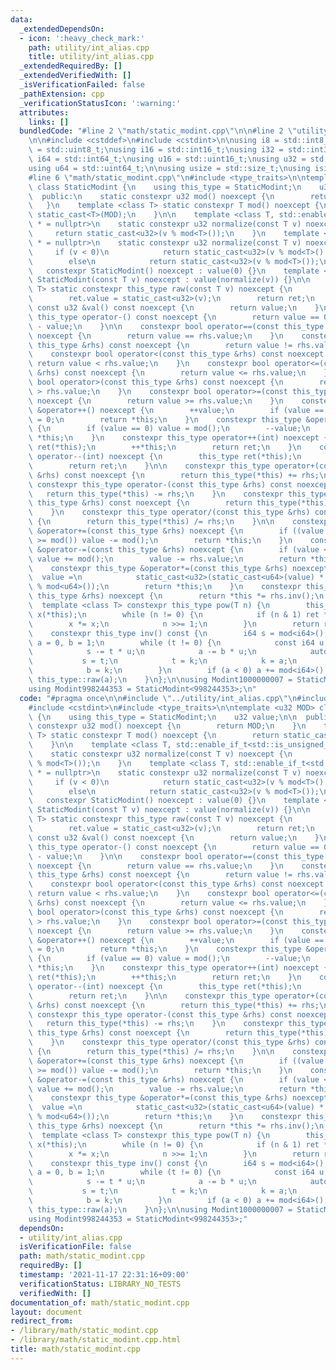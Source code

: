 ```yaml
---
data:
  _extendedDependsOn:
  - icon: ':heavy_check_mark:'
    path: utility/int_alias.cpp
    title: utility/int_alias.cpp
  _extendedRequiredBy: []
  _extendedVerifiedWith: []
  _isVerificationFailed: false
  _pathExtension: cpp
  _verificationStatusIcon: ':warning:'
  attributes:
    links: []
  bundledCode: "#line 2 \"math/static_modint.cpp\"\n\n#line 2 \"utility/int_alias.cpp\"\
    \n\n#include <cstddef>\n#include <cstdint>\n\nusing i8 = std::int8_t;\nusing u8\
    \ = std::uint8_t;\nusing i16 = std::int16_t;\nusing i32 = std::int32_t;\nusing\
    \ i64 = std::int64_t;\nusing u16 = std::uint16_t;\nusing u32 = std::uint32_t;\n\
    using u64 = std::uint64_t;\n\nusing usize = std::size_t;\nusing isize = std::ptrdiff_t;\n\
    #line 6 \"math/static_modint.cpp\"\n#include <type_traits>\n\ntemplate <u32 MOD>\
    \ class StaticModint {\n    using this_type = StaticModint;\n    u32 value;\n\n\
    \  public:\n    static constexpr u32 mod() noexcept {\n        return MOD;\n \
    \   }\n    template <class T> static constexpr T mod() noexcept {\n        return\
    \ static_cast<T>(MOD);\n    }\n\n    template <class T, std::enable_if_t<std::is_unsigned_v<T>>\
    \ * = nullptr>\n    static constexpr u32 normalize(const T v) noexcept {\n   \
    \     return static_cast<u32>(v % mod<T>());\n    }\n    template <class T, std::enable_if_t<std::is_signed_v<T>>\
    \ * = nullptr>\n    static constexpr u32 normalize(const T v) noexcept {\n   \
    \     if (v < 0)\n            return static_cast<u32>(v % mod<T>() + mod<T>());\n\
    \        else\n            return static_cast<u32>(v % mod<T>());\n    }\n\n \
    \   constexpr StaticModint() noexcept : value(0) {}\n    template <class T> constexpr\
    \ StaticModint(const T v) noexcept : value(normalize(v)) {}\n\n    template <class\
    \ T> static constexpr this_type raw(const T v) noexcept {\n        this_type ret;\n\
    \        ret.value = static_cast<u32>(v);\n        return ret;\n    }\n\n    constexpr\
    \ const u32 &val() const noexcept {\n        return value;\n    }\n    constexpr\
    \ this_type operator-() const noexcept {\n        return value == 0 ? 0 : mod()\
    \ - value;\n    }\n\n    constexpr bool operator==(const this_type &rhs) const\
    \ noexcept {\n        return value == rhs.value;\n    }\n    constexpr bool operator!=(const\
    \ this_type &rhs) const noexcept {\n        return value != rhs.value;\n    }\n\
    \    constexpr bool operator<(const this_type &rhs) const noexcept {\n       \
    \ return value < rhs.value;\n    }\n    constexpr bool operator<=(const this_type\
    \ &rhs) const noexcept {\n        return value <= rhs.value;\n    }\n    constexpr\
    \ bool operator>(const this_type &rhs) const noexcept {\n        return value\
    \ > rhs.value;\n    }\n    constexpr bool operator>=(const this_type &rhs) const\
    \ noexcept {\n        return value >= rhs.value;\n    }\n    constexpr this_type\
    \ &operator++() noexcept {\n        ++value;\n        if (value == mod()) value\
    \ = 0;\n        return *this;\n    }\n    constexpr this_type &operator--() noexcept\
    \ {\n        if (value == 0) value = mod();\n        --value;\n        return\
    \ *this;\n    }\n    constexpr this_type operator++(int) noexcept {\n        this_type\
    \ ret(*this);\n        ++*this;\n        return ret;\n    }\n    constexpr this_type\
    \ operator--(int) noexcept {\n        this_type ret(*this);\n        --*this;\n\
    \        return ret;\n    }\n\n    constexpr this_type operator+(const this_type\
    \ &rhs) const noexcept {\n        return this_type(*this) += rhs;\n    }\n   \
    \ constexpr this_type operator-(const this_type &rhs) const noexcept {\n     \
    \   return this_type(*this) -= rhs;\n    }\n    constexpr this_type operator*(const\
    \ this_type &rhs) const noexcept {\n        return this_type(*this) *= rhs;\n\
    \    }\n    constexpr this_type operator/(const this_type &rhs) const noexcept\
    \ {\n        return this_type(*this) /= rhs;\n    }\n\n    constexpr this_type\
    \ &operator+=(const this_type &rhs) noexcept {\n        if ((value += rhs.value)\
    \ >= mod()) value -= mod();\n        return *this;\n    }\n    constexpr this_type\
    \ &operator-=(const this_type &rhs) noexcept {\n        if (value < rhs.value)\
    \ value += mod();\n        value -= rhs.value;\n        return *this;\n    }\n\
    \    constexpr this_type &operator*=(const this_type &rhs) noexcept {\n      \
    \  value =\n            static_cast<u32>(static_cast<u64>(value) * static_cast<u64>(rhs.value)\
    \ % mod<u64>());\n        return *this;\n    }\n    constexpr this_type &operator/=(const\
    \ this_type &rhs) noexcept {\n        return *this *= rhs.inv();\n    }\n\n  \
    \  template <class T> constexpr this_type pow(T n) {\n        this_type ret(1),\
    \ x(*this);\n        while (n != 0) {\n            if (n & 1) ret *= x;\n    \
    \        x *= x;\n            n >>= 1;\n        }\n        return ret;\n    }\n\
    \    constexpr this_type inv() const {\n        i64 s = mod<i64>(), t = static_cast<i64>(value),\
    \ a = 0, b = 1;\n        while (t != 0) {\n            const i64 u = s / t;\n\
    \            s -= t * u;\n            a -= b * u;\n            auto k = s;\n \
    \           s = t;\n            t = k;\n            k = a;\n            a = b;\n\
    \            b = k;\n        }\n        if (a < 0) a += mod<i64>();\n        return\
    \ this_type::raw(a);\n    }\n};\n\nusing Modint1000000007 = StaticModint<1000000007>;\n\
    using Modint998244353 = StaticModint<998244353>;\n"
  code: "#pragma once\n\n#include \"../utility/int_alias.cpp\"\n#include <cstddef>\n\
    #include <cstdint>\n#include <type_traits>\n\ntemplate <u32 MOD> class StaticModint\
    \ {\n    using this_type = StaticModint;\n    u32 value;\n\n  public:\n    static\
    \ constexpr u32 mod() noexcept {\n        return MOD;\n    }\n    template <class\
    \ T> static constexpr T mod() noexcept {\n        return static_cast<T>(MOD);\n\
    \    }\n\n    template <class T, std::enable_if_t<std::is_unsigned_v<T>> * = nullptr>\n\
    \    static constexpr u32 normalize(const T v) noexcept {\n        return static_cast<u32>(v\
    \ % mod<T>());\n    }\n    template <class T, std::enable_if_t<std::is_signed_v<T>>\
    \ * = nullptr>\n    static constexpr u32 normalize(const T v) noexcept {\n   \
    \     if (v < 0)\n            return static_cast<u32>(v % mod<T>() + mod<T>());\n\
    \        else\n            return static_cast<u32>(v % mod<T>());\n    }\n\n \
    \   constexpr StaticModint() noexcept : value(0) {}\n    template <class T> constexpr\
    \ StaticModint(const T v) noexcept : value(normalize(v)) {}\n\n    template <class\
    \ T> static constexpr this_type raw(const T v) noexcept {\n        this_type ret;\n\
    \        ret.value = static_cast<u32>(v);\n        return ret;\n    }\n\n    constexpr\
    \ const u32 &val() const noexcept {\n        return value;\n    }\n    constexpr\
    \ this_type operator-() const noexcept {\n        return value == 0 ? 0 : mod()\
    \ - value;\n    }\n\n    constexpr bool operator==(const this_type &rhs) const\
    \ noexcept {\n        return value == rhs.value;\n    }\n    constexpr bool operator!=(const\
    \ this_type &rhs) const noexcept {\n        return value != rhs.value;\n    }\n\
    \    constexpr bool operator<(const this_type &rhs) const noexcept {\n       \
    \ return value < rhs.value;\n    }\n    constexpr bool operator<=(const this_type\
    \ &rhs) const noexcept {\n        return value <= rhs.value;\n    }\n    constexpr\
    \ bool operator>(const this_type &rhs) const noexcept {\n        return value\
    \ > rhs.value;\n    }\n    constexpr bool operator>=(const this_type &rhs) const\
    \ noexcept {\n        return value >= rhs.value;\n    }\n    constexpr this_type\
    \ &operator++() noexcept {\n        ++value;\n        if (value == mod()) value\
    \ = 0;\n        return *this;\n    }\n    constexpr this_type &operator--() noexcept\
    \ {\n        if (value == 0) value = mod();\n        --value;\n        return\
    \ *this;\n    }\n    constexpr this_type operator++(int) noexcept {\n        this_type\
    \ ret(*this);\n        ++*this;\n        return ret;\n    }\n    constexpr this_type\
    \ operator--(int) noexcept {\n        this_type ret(*this);\n        --*this;\n\
    \        return ret;\n    }\n\n    constexpr this_type operator+(const this_type\
    \ &rhs) const noexcept {\n        return this_type(*this) += rhs;\n    }\n   \
    \ constexpr this_type operator-(const this_type &rhs) const noexcept {\n     \
    \   return this_type(*this) -= rhs;\n    }\n    constexpr this_type operator*(const\
    \ this_type &rhs) const noexcept {\n        return this_type(*this) *= rhs;\n\
    \    }\n    constexpr this_type operator/(const this_type &rhs) const noexcept\
    \ {\n        return this_type(*this) /= rhs;\n    }\n\n    constexpr this_type\
    \ &operator+=(const this_type &rhs) noexcept {\n        if ((value += rhs.value)\
    \ >= mod()) value -= mod();\n        return *this;\n    }\n    constexpr this_type\
    \ &operator-=(const this_type &rhs) noexcept {\n        if (value < rhs.value)\
    \ value += mod();\n        value -= rhs.value;\n        return *this;\n    }\n\
    \    constexpr this_type &operator*=(const this_type &rhs) noexcept {\n      \
    \  value =\n            static_cast<u32>(static_cast<u64>(value) * static_cast<u64>(rhs.value)\
    \ % mod<u64>());\n        return *this;\n    }\n    constexpr this_type &operator/=(const\
    \ this_type &rhs) noexcept {\n        return *this *= rhs.inv();\n    }\n\n  \
    \  template <class T> constexpr this_type pow(T n) {\n        this_type ret(1),\
    \ x(*this);\n        while (n != 0) {\n            if (n & 1) ret *= x;\n    \
    \        x *= x;\n            n >>= 1;\n        }\n        return ret;\n    }\n\
    \    constexpr this_type inv() const {\n        i64 s = mod<i64>(), t = static_cast<i64>(value),\
    \ a = 0, b = 1;\n        while (t != 0) {\n            const i64 u = s / t;\n\
    \            s -= t * u;\n            a -= b * u;\n            auto k = s;\n \
    \           s = t;\n            t = k;\n            k = a;\n            a = b;\n\
    \            b = k;\n        }\n        if (a < 0) a += mod<i64>();\n        return\
    \ this_type::raw(a);\n    }\n};\n\nusing Modint1000000007 = StaticModint<1000000007>;\n\
    using Modint998244353 = StaticModint<998244353>;"
  dependsOn:
  - utility/int_alias.cpp
  isVerificationFile: false
  path: math/static_modint.cpp
  requiredBy: []
  timestamp: '2021-11-17 22:31:16+09:00'
  verificationStatus: LIBRARY_NO_TESTS
  verifiedWith: []
documentation_of: math/static_modint.cpp
layout: document
redirect_from:
- /library/math/static_modint.cpp
- /library/math/static_modint.cpp.html
title: math/static_modint.cpp
---
```

